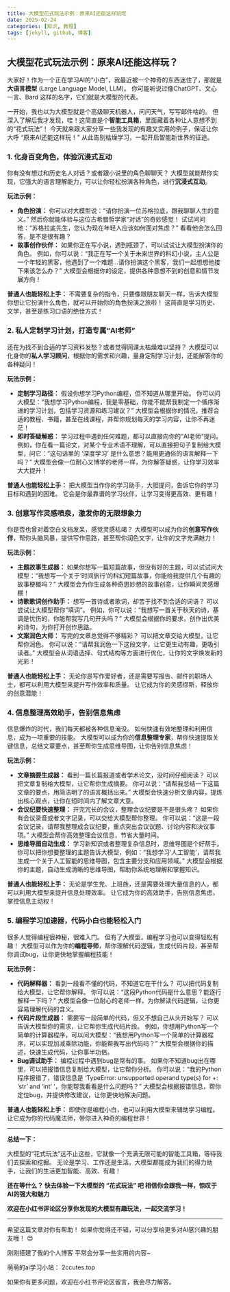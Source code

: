 ```yaml
---
title: 大模型花式玩法示例：原来AI还能这样玩呢
date: 2025-02-24
categories: [知识, 教程]
tags: [jekyll, github, 博客]
---
```




## 大模型花式玩法示例：原来AI还能这样玩？

大家好！作为一个正在学习AI的“小白”，我最近被一个神奇的东西迷住了，那就是**大语言模型** (Large Language Model, LLM)。  你可能听说过像ChatGPT、文心一言、Bard 这样的名字，它们就是大模型的代表。

一开始，我也以为大模型就是个高级聊天机器人，问问天气，写写邮件啥的。
但深入了解后我才发现，哇！这简直是个**智能工具箱**，里面藏着各种让人意想不到的“花式玩法”！  今天就来跟大家分享一些我发现的有趣又实用的例子，保证让你大呼 “原来AI还能这样玩！”  从此告别枯燥学习，一起开启智能新世界的征途。

### 1. 化身百变角色，体验沉浸式互动

你有没有想过和历史名人对话？或者跟小说里的角色聊聊天？ 大模型就能帮你实现，它强大的语言理解能力，可以让你轻松扮演各种角色，进行**沉浸式互动**。

**玩法示例：**

* **角色扮演：**  你可以对大模型说：“请你扮演一位苏格拉底，跟我聊聊人生的意义。”  然后你就能体验与这位古希腊哲学家“对话”的奇妙感觉！ 试试问问他：“苏格拉底先生，您认为现在年轻人应该如何面对焦虑？” 看看他会怎么回答，是不是很有趣？
* **故事创作伙伴：**  如果你正在写小说，遇到瓶颈了，可以试试让大模型扮演你的角色。  例如，你可以说：“我正在写一个关于未来世界的科幻小说，主人公是一个年轻的黑客，他遇到了一个难题...请你扮演这个黑客，我们一起想想他接下来该怎么办？”  大模型会根据你的设定，提供各种意想不到的创意和情节发展方向！

**普通人也能轻松上手：**  不需要复杂的指令，只要像跟朋友聊天一样，告诉大模型你想让它扮演什么角色，就可以开始你的角色扮演之旅啦！  这简直是学习历史、文学，甚至是练习口语的绝佳方式！

### 2. 私人定制学习计划，打造专属“AI老师”

还在为找不到合适的学习资料发愁？或者觉得网课太枯燥难以坚持？ 大模型可以化身你的**私人学习顾问**，根据你的需求和兴趣，量身定制学习计划，还能解答你的各种疑问！

**玩法示例：**

* **定制学习路径：**  假设你想学习Python编程，但不知道从哪里开始。 你可以问大模型：“我想学习Python编程，我是零基础，你能不能帮我制定一个循序渐进的学习计划，包括学习资源和练习建议？”  大模型会根据你的情况，推荐合适的教程、书籍，甚至在线课程，并帮你规划每天的学习内容，让你不再迷茫！
* **即时答疑解惑：**  学习过程中遇到任何难题，都可以直接向你的“AI老师”提问。  例如，你在看一篇论文，对某个专业术语不理解，可以直接把句子复制给大模型，问它：“这句话里的 ‘深度学习’ 是什么意思？能用更通俗的语言解释一下吗？”  大模型会像一位耐心又博学的老师一样，为你解答疑惑，让你学习效率大大提升！

**普通人也能轻松上手：**  把大模型当作你的学习助手，大胆提问，告诉它你的学习目标和遇到的困难。  它会是你最靠谱的学习伙伴，让学习变得更高效、更有趣！

### 3. 创意写作灵感喷泉，激发你的无限想象力

你是否也曾对着空白文档发呆，感觉灵感枯竭？  大模型可以成为你的**创意写作伙伴**，帮你头脑风暴，提供写作思路，甚至帮你润色文字，让你的文字充满魅力！

**玩法示例：**

* **主题故事生成器：**  如果你想写一篇短篇故事，但没有好的主题，可以试试问大模型：“我想写一个关于‘时间旅行’的科幻短篇故事，你能给我提供几个有趣的故事梗概吗？”  大模型会为你生成各种奇思妙想的故事创意，让你瞬间灵感爆棚！
* **诗歌歌词创作助手：**  想写一首诗或者歌词，却苦于找不到合适的词语？ 可以尝试让大模型帮你“填词”。  例如，你可以说：“我想写一首关于秋天的诗，基调是忧伤的，你能帮我写几句开头吗？”  大模型会根据你的要求，创作出优美的诗句，为你打开创作思路。
* **文案润色大师：**  写完的文章总觉得不够精彩？  可以把文章交给大模型，让它帮你润色。  你可以说：“请帮我润色一下这段文字，让它更生动有趣，更吸引读者。”  大模型会从词语选择、句式结构等方面进行优化，让你的文字焕发新的光彩！

**普通人也能轻松上手：**  无论你是写作爱好者，还是需要写报告、邮件的职场人士，都可以利用大模型来提升写作效率和质量。  让它成为你的灵感缪斯，释放你的创意潜能！

### 4. 信息整理高效助手，告别信息焦虑

信息爆炸的时代，我们每天都被各种信息淹没。 如何快速有效地整理和利用信息，成为一项重要的技能。  大模型可以成为你的**信息整理专家**，帮你快速提取关键信息，总结文章要点，甚至帮你生成思维导图，让你告别信息焦虑！

**玩法示例：**

* **文章摘要生成器：**  看到一篇长篇报道或者学术论文，没时间仔细阅读？  可以把文章复制给大模型，让它帮你生成摘要。  你可以说：“请帮我总结一下这篇文章的要点，用简洁明了的语言概括出来。”  大模型会快速分析文章内容，提炼出核心观点，让你在短时间内了解文章大意。
* **会议纪要快速整理：**  开完冗长的会议，整理会议纪要是不是很头疼？  如果你有会议录音或者文字记录，可以交给大模型帮你整理。  你可以说：“这是一段会议记录，请帮我整理成会议纪要，重点突出会议议题、讨论内容和决议事项。”  大模型会帮你高效整理会议信息，节省大量时间。
* **思维导图自动生成：**  学习新知识或者整理复杂信息时，思维导图是个好帮手。  你可以把你想要整理的主题告诉大模型，例如：“我想学习‘人工智能’，请帮我生成一个关于人工智能的思维导图，包含主要分支和应用领域。”  大模型会根据你的主题，自动生成清晰的思维导图，帮助你系统地理解和掌握知识。

**普通人也能轻松上手：**  无论是学生党、上班族，还是需要处理大量信息的人，都可以利用大模型来提升信息处理效率。  让它成为你的高效助手，告别信息焦虑，掌控信息主动权！

### 5.  编程学习加速器，代码小白也能轻松入门

很多人觉得编程很神秘，很难入门。  但有了大模型，编程学习也可以变得轻松有趣！ 大模型可以作为你的**编程导师**，帮你理解代码逻辑，生成代码片段，甚至帮你调试bug，让你更快地掌握编程技能！

**玩法示例：**

* **代码解释器：**  看到一段看不懂的代码，不知道它在干什么？  可以把代码复制给大模型，让它帮你解释。  你可以说：“这段Python代码是什么意思？能逐行解释一下吗？”  大模型会像一位耐心的老师一样，为你解读代码逻辑，让你更容易理解代码的含义。
* **代码片段生成器：**  需要写一段简单的代码，但又不想自己从头开始写？  可以告诉大模型你的需求，让它帮你生成代码片段。  例如，你想用Python写一个简单的计算器程序，可以问大模型：“我想用Python写一个简单的计算器程序，可以实现加减乘除功能，你能帮我写出代码吗？”  大模型会根据你的描述，快速生成代码，让你事半功倍。
* **Bug调试助手：**  编程过程中遇到bug是常有的事。  如果你不知道bug出在哪里，可以把报错信息复制给大模型，让它帮你分析。  你可以说：“我的Python程序报错了，错误信息是 ‘TypeError: unsupported operand type(s) for +: ‘str’ and ‘int’ ‘，你能帮我看看是什么问题吗？”  大模型会根据报错信息，帮你定位bug，并提供修改建议，让你更快地解决问题。

**普通人也能轻松上手：**  即使你是编程小白，也可以利用大模型来辅助学习编程。  让它成为你的代码魔法师，带你进入神奇的编程世界！

---

**总结一下：**

大模型的“花式玩法”远不止这些，它就像一个充满无限可能的智能工具箱，等待我们去探索和挖掘。  无论是学习、工作还是生活，大模型都能成为我们的得力助手，让我们的生活更加智能、高效、有趣！

**还在等什么？  快去体验一下大模型的 “花式玩法” 吧  相信你会跟我一样，惊叹于AI的强大和魅力**

**欢迎在小红书评论区分享你发现的大模型有趣玩法，一起交流学习！**

---

希望这篇文章对你有帮助！  如果你觉得还不错，可以分享给更多对AI感兴趣的朋友哦！ 😊



刚刚搭建了我的个人博客 平常会分享一些实用的内容~

萌萌的ai学习小站： 2ccutes.top

如果你有更多问题，欢迎在小红书评论区留言，我会尽力解答。
